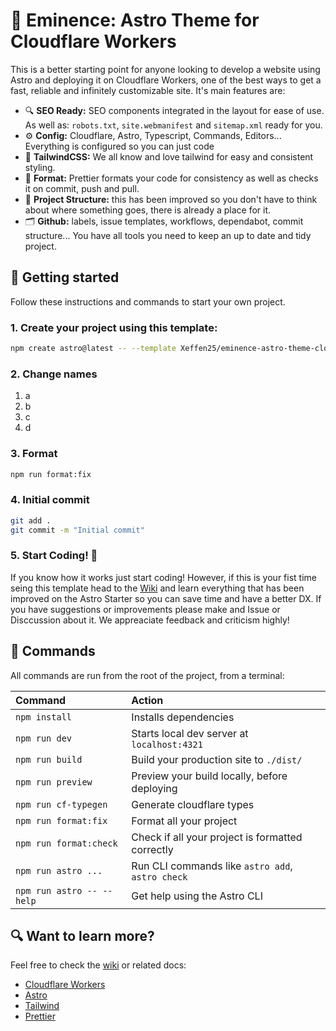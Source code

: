# 👑 Eminence: Astro Theme for Cloudflare Workers

This is a better starting point for anyone looking to develop a website using Astro and deploying it on Cloudflare Workers, one of the best ways to get a fast, reliable and infinitely customizable site. It's main features are:

- 🔍 **SEO Ready:** SEO components integrated in the layout for ease of use. As well as: `robots.txt`, `site.webmanifest` and `sitemap.xml` ready for you.
- ⚙️ **Config:** Cloudflare, Astro, Typescript, Commands, Editors... Everything is configured so you can just code
- 🎨 **TailwindCSS:** We all know and love tailwind for easy and consistent styling.
- 🧹 **Format:** Prettier formats your code for consistency as well as checks it on commit, push and pull.
- 📂 **Project Structure:** this has been improved so you don't have to think about where something goes, there is already a place for it.
- 🗂️ **Github:** labels, issue templates, workflows, dependabot, commit structure... You have all tools you need to keep an up to date and tidy project.

## 🚀 Getting started

Follow these instructions and commands to start your own project.

### 1. Create your project using this template:

```sh
npm create astro@latest -- --template Xeffen25/eminence-astro-theme-cloudflare-workers
```

### 2. Change names

1. a
2. b
3. c
4. d

### 3. Format

```sh
npm run format:fix
```

### 4. Initial commit

```sh
git add .
git commit -m "Initial commit"
```

### 5. Start Coding! 🚀

If you know how it works just start coding! However, if this is your fist time seing this template head to the [Wiki](wiki/) and learn everything that has been improved on the Astro Starter so you can save time and have a better DX. If you have suggestions or improvements please make and Issue or Disccussion about it. We appreaciate feedback and criticism highly!

## 🤖 Commands

All commands are run from the root of the project, from a terminal:

| Command                   | Action                                           |
| :------------------------ | :----------------------------------------------- |
| `npm install`             | Installs dependencies                            |
| `npm run dev`             | Starts local dev server at `localhost:4321`      |
| `npm run build`           | Build your production site to `./dist/`          |
| `npm run preview`         | Preview your build locally, before deploying     |
| `npm run cf-typegen`      | Generate cloudflare types                        |
| `npm run format:fix`      | Format all your project                          |
| `npm run format:check`    | Check if all your project is formatted correctly |
| `npm run astro ...`       | Run CLI commands like `astro add`, `astro check` |
| `npm run astro -- --help` | Get help using the Astro CLI                     |

## 🔍 Want to learn more?

Feel free to check the [wiki](https://docs.astro.build) or related docs:

- [Cloudflare Workers]()
- [Astro]()
- [Tailwind]()
- [Prettier]()
